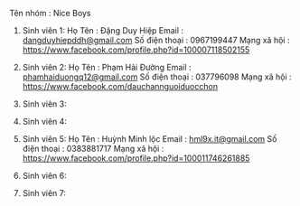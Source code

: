 ﻿Tên nhóm : Nice Boys

1. Sinh viên 1:
    Họ Tên : Đặng Duy Hiệp
    Email : dangduyhiepddh@gmail.com
    Số điện thoại : 0967199447 
    Mạng xã hội : https://www.facebook.com/profile.php?id=100007118502155

2. Sinh viên 2:
    Họ Tên : Phạm Hải Đường
    Email : phamhaiduongq12@gmail.com
    Số điện thoại : 037796098 
    Mạng xã hội : https://www.facebook.com/dauchannguoiduocchon
3. Sinh viên 3:
4. Sinh viên 4:
5. Sinh viên 5:
    Họ Tên : Huỳnh Minh lộc
    Email : hml9x.it@gmail.com
    Số điện thoại : 0383881717
    Mạng xã hội : https://www.facebook.com/profile.php?id=100011746261885
    
6. Sinh viên 6:
7. Sinh viên 7:
